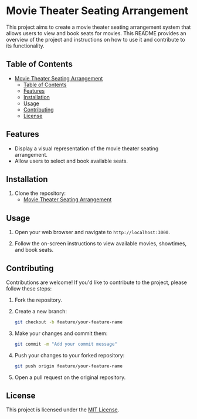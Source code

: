 # Movie Theater Seating Arrangement

This project aims to create a movie theater seating arrangement system that allows users to view and book seats for movies. This README provides an overview of the project and instructions on how to use it and contribute to its functionality.

## Table of Contents

- [Movie Theater Seating Arrangement](#movie-theater-seating-arrangement)
  - [Table of Contents](#table-of-contents)
  - [Features](#features)
  - [Installation](#installation)
  - [Usage](#usage)
  - [Contributing](#contributing)
  - [License](#license)

## Features

- Display a visual representation of the movie theater seating arrangement.
- Allow users to select and book available seats.
<!-- Provide information about the movie, showtimes, and seat availability.
- Support multiple movies and showtimes.-->

## Installation

1. Clone the repository:
   - [Movie Theater Seating Arrangement](https://github.com/Bamidele0102/movie-theater-seating) 

<!--2. Install the dependencies:

    ```bash
    npm install
    ```
-->
## Usage

<!-- 1. Start the application:

    ```bash
    npm start
    ```
-->
1. Open your web browser and navigate to `http://localhost:3000`.

2. Follow the on-screen instructions to view available movies, showtimes, and book seats.

## Contributing

Contributions are welcome! If you'd like to contribute to the project, please follow these steps:

1. Fork the repository.

2. Create a new branch:

    ```bash
    git checkout -b feature/your-feature-name
    ```

3. Make your changes and commit them:

    ```bash
    git commit -m "Add your commit message"
    ```

4. Push your changes to your forked repository:

    ```bash
    git push origin feature/your-feature-name
    ```

5. Open a pull request on the original repository.

## License

This project is licensed under the [MIT License](LICENSE).